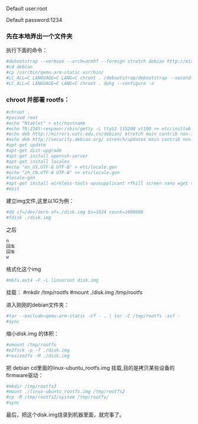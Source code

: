 Default user:root

Default password:1234


### 先在本地弄出一个文件夹 ###
执行下面的命令：
```bash
#debootstrap --verbose --arch=armhf --foreign stretch debian http://mirrors.ustc.edu.cn/debian/
#cd debian
#cp /usr/bin/qemu-arm-static usr/bin/
#LC_ALL=C LANGUAGE=C LANG=C chroot . /debootstrap/debootstrap --second-stage
#LC_ALL=C LANGUAGE=C LANG=C chroot . dpkg --configure -a
```


### chroot 并部署 rootfs： ###

```bash
#chroot .
#passwd root
#echo "Ntablet" > etc/hostname
#echo T0:2345:respawn:/sbin/getty -L ttyS2 115200 vt100 >> etc/inittab
#echo deb http://mirrors.ustc.edu.cn/debian/ stretch main contrib non-free > etc/apt/sources.list
#echo deb http://security.debian.org/ stretch/updates main contrib non-free >> etc/apt/sources.list
#apt-get update
#apt-get dist-upgrade
#apt-get install openssh-server
#apt-get install locales
#echo "en_US.UTF-8 UTF-8" > etc/locale.gen
#echo "zh_CN.UTF-8 UTF-8" >> etc/locale.gen
#locale-gen
#apt-get install wireless-tools wpasupplicant rfkill screen nano wget tar zip bluetooth blueman bluez bluez-tools libbluetooth-dev v4l-utils i2c-tools
#exit
```
建立img文件,这里以1G为例：
```bash
#dd if=/dev/zero of=./disk.img bs=1024 count=1000000
#fdisk ./disk.img
```
之后
```bash
n
回车
回车
w
```
格式化这个img
```bash
#mkfs.ext4 -F -L linuxroot disk.img
```

挂载：
#mkdir /tmp/rootfs
#mount ./disk.img /tmp/rootfs

进入刚刚的debian文件夹：
```bash
#tar --exclude=qemu-arm-static -cf - . | tar -C /tmp/rootfs -xvf -
#sync
```

缩小disk.img 的体积：
```bash
#umount /tmp/rootfs
#e2fsck -p -f ./disk.img
#resize2fs -M ./disk.img
```

把 debian cd里面的linux-ubuntu_rootfs.img 挂载,目的是拷贝某些设备的firmware驱动：
```bash
#mkdir /tmp/rootfs2
#mount ./linux-ubuntu_rootfs.img /tmp/rootfs2
#cp -R /tmp/rootfs2/system /tmp/rootfs/
#sync
```


最后，把这个disk.img烧录到机器里面，就完事了。

